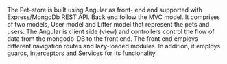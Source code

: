 
The Pet-store is built using Angular as front- end and supported with Express/MongoDb REST API. 
Back end follow the MVC model. It comprises of two models, User model and Litter model that represent the pets and users. 
The Angular is client side (view) and controllers  control the flow  of data from the mongodb-DB to the front end. 
The front end employs different navigation routes and lazy-loaded modules.
In addition, it employs guards, interceptors and Services for its funcionality.
